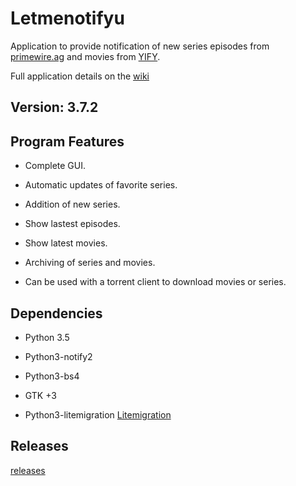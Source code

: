 Letmenotifyu
====================

Application to provide notification of new series episodes from [primewire.ag](http://primewire.ag) and movies from [YIFY](https://yts.re/api).

Full application details on the [wiki](https://github.com/stumenz/letmenotifyu/wiki)



Version: 3.7.2
-------------------

Program Features
----------------------
    
*    Complete GUI.

*    Automatic updates of favorite series.

*    Addition of new series.

*    Show lastest episodes.

*    Show latest movies.

*    Archiving of series and movies.

*    Can be used with a torrent client to download movies or series. 

Dependencies
----------------

* Python 3.5

* Python3-notify2

* Python3-bs4

* GTK +3

* Python3-litemigration [Litemigration](https://github.com/stumenz/python3-litemigration)



Releases
-----------------
[releases](https://github.com/stucomplex/letmenotifyu/releases)
